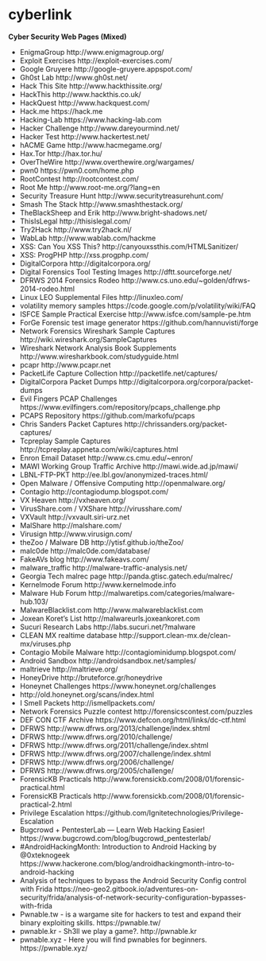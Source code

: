 # cyberlink
<b>Cyber Security Web Pages (Mixed)</b>
<ul>
<li>EnigmaGroup	http://www.enigmagroup.org/</li>
<li>Exploit Exercises	http://exploit-exercises.com/</li>
<li>Google Gruyere	http://google-gruyere.appspot.com/</li>
<li>Gh0st Lab	http://www.gh0st.net/</li>
<li>Hack This Site	http://www.hackthissite.org/</li>
<li>HackThis	http://www.hackthis.co.uk/</li>
<li>HackQuest	http://www.hackquest.com/</li>
<li>Hack.me	https://hack.me</li>
<li>Hacking-Lab	https://www.hacking-lab.com</li>
<li>Hacker Challenge	http://www.dareyourmind.net/</li>
<li>Hacker Test	http://www.hackertest.net/</li>
<li>hACME Game	http://www.hacmegame.org/</li>
<li>Hax.Tor	http://hax.tor.hu/</li>
<li>OverTheWire	http://www.overthewire.org/wargames/</li>
<li>pwn0	https://pwn0.com/home.php</li>
<li>RootContest	http://rootcontest.com/</li>
<li>Root Me	http://www.root-me.org/?lang=en</li>
<li>Security Treasure Hunt	http://www.securitytreasurehunt.com/</li>
<li>Smash The Stack	http://www.smashthestack.org/</li>
<li>TheBlackSheep and Erik	http://www.bright-shadows.net/</li>
<li>ThisIsLegal	http://thisislegal.com/</li>
<li>Try2Hack	http://www.try2hack.nl/</li>
<li>WabLab	http://www.wablab.com/hackme</li>
<li>XSS: Can You XSS This?	http://canyouxssthis.com/HTMLSanitizer/</li>
<li>XSS: ProgPHP	http://xss.progphp.com/</li>
<li>DigitalCorpora	http://digitalcorpora.org/</li>
<li>Digital Forensics Tool Testing Images	http://dftt.sourceforge.net/</li>
<li>DFRWS 2014 Forensics Rodeo	http://www.cs.uno.edu/~golden/dfrws-2014-rodeo.html</li>
<li>Linux LEO Supplemental Files	http://linuxleo.com/</li>
<li>volatility memory samples	https://code.google.com/p/volatility/wiki/FAQ</li>
<li>ISFCE Sample Practical Exercise	http://www.isfce.com/sample-pe.htm</li>
<li>ForGe Forensic test image generator	https://github.com/hannuvisti/forge</li>
<li>Network Forensics Wireshark Sample Captures	http://wiki.wireshark.org/SampleCaptures</li>
<li>Wireshark Network Analysis Book Supplements	http://www.wiresharkbook.com/studyguide.html</li>
<li>pcapr	http://www.pcapr.net</li>
<li>PacketLife Capture Collection	http://packetlife.net/captures/</li>
<li>DigitalCorpora Packet Dumps	http://digitalcorpora.org/corpora/packet-dumps</li>
<li>Evil Fingers PCAP Challenges	https://www.evilfingers.com/repository/pcaps_challenge.php</li>
<li>PCAPS Repository	https://github.com/markofu/pcaps</li>
<li>Chris Sanders Packet Captures	http://chrissanders.org/packet-captures/</li>
<li>Tcpreplay Sample Captures	http://tcpreplay.appneta.com/wiki/captures.html</li>
<li>Enron Email Dataset	http://www.cs.cmu.edu/~enron/</li>
<li>MAWI Working Group Traffic Archive	http://mawi.wide.ad.jp/mawi/</li>
<li>LBNL-FTP-PKT	http://ee.lbl.gov/anonymized-traces.html/</li>
<li>Open Malware / Offensive Computing	http://openmalware.org/</li>
<li>Contagio	http://contagiodump.blogspot.com/</li>
<li>VX Heaven	http://vxheaven.org/</li>
<li>VirusShare.com / VXShare	http://virusshare.com/</li>
<li>VXVault	http://vxvault.siri-urz.net</li>
<li>MalShare	http://malshare.com/</li>
<li>Virusign	http://www.virusign.com/</li>
<li>theZoo / Malware DB	http://ytisf.github.io/theZoo/</li>
<li>malc0de	http://malc0de.com/database/</li>
<li>FakeAVs blog	http://www.fakeavs.com/</li>
<li>malware_traffic	http://malware-traffic-analysis.net/</li>
<li>Georgia Tech malrec page	http://panda.gtisc.gatech.edu/malrec/</li>
<li>Kernelmode Forum	http://www.kernelmode.info</li>
<li>Malware Hub Forum	http://malwaretips.com/categories/malware-hub.103/</li>
<li>MalwareBlacklist.com	http://www.malwareblacklist.com</li>
<li>Joxean Koret’s List	http://malwareurls.joxeankoret.com</li>
<li>Sucuri Research Labs	http://labs.sucuri.net/?malware</li>
<li>CLEAN MX realtime database	http://support.clean-mx.de/clean-mx/viruses.php</li>
<li>Contagio Mobile Malware	http://contagiominidump.blogspot.com/</li>
<li>Android Sandbox	http://androidsandbox.net/samples/</li>
<li>maltrieve	http://maltrieve.org/</li>
<li>HoneyDrive	http://bruteforce.gr/honeydrive</li>
<li>Honeynet Challenges	https://www.honeynet.org/challenges</li>
<li>	http://old.honeynet.org/scans/index.html</li>
<li>I Smell Packets	http://ismellpackets.com/</li>
<li>Network Forensics Puzzle contest	http://forensicscontest.com/puzzles</li>
<li>DEF CON CTF Archive	https://www.defcon.org/html/links/dc-ctf.html</li>
<li>DFRWS	http://www.dfrws.org/2013/challenge/index.shtml</li>
<li>DFRWS	http://www.dfrws.org/2010/challenge/</li>
<li>DFRWS	http://www.dfrws.org/2011/challenge/index.shtml</li>
<li>DFRWS	http://www.dfrws.org/2007/challenge/index.shtml</li>
<li>DFRWS	http://www.dfrws.org/2006/challenge/</li>
<li>DFRWS	http://www.dfrws.org/2005/challenge/</li>
<li>ForensicKB Practicals	http://www.forensickb.com/2008/01/forensic-practical.html</li>
<li>ForensicKB Practicals	http://www.forensickb.com/2008/01/forensic-practical-2.html</li>
<li>Privilege Escalation	https://github.com/Ignitetechnologies/Privilege-Escalation</li>
<li>Bugcrowd + PentesterLab — Learn Web Hacking Easier!	https://www.bugcrowd.com/blog/bugcrowd_pentesterlab/</li>
<li>#AndroidHackingMonth: Introduction to Android Hacking by @0xteknogeek	https://www.hackerone.com/blog/androidhackingmonth-intro-to-android-hacking</li>
<li>Analysis of techniques to bypass the Android Security Config control with Frida	https://neo-geo2.gitbook.io/adventures-on-security/frida/analysis-of-network-security-configuration-bypasses-with-frida</li>
<li>Pwnable.tw - is a wargame site for hackers to test and expand their binary exploiting skills.	https://pwnable.tw/</li>
<li>pwnable.kr - Sh3ll we play a game?.	http://pwnable.kr</li>
<li>pwnable.xyz - Here you will find pwnables for beginners.	https://pwnable.xyz/</li>
</ul>
